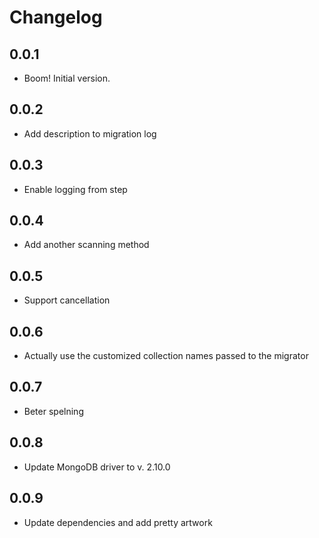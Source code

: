 # Changelog

## 0.0.1
* Boom! Initial version.

## 0.0.2
* Add description to migration log

## 0.0.3
* Enable logging from step

## 0.0.4
* Add another scanning method

## 0.0.5
* Support cancellation

## 0.0.6
* Actually use the customized collection names passed to the migrator

## 0.0.7
* Beter spelning

## 0.0.8
* Update MongoDB driver to v. 2.10.0

## 0.0.9
* Update dependencies and add pretty artwork